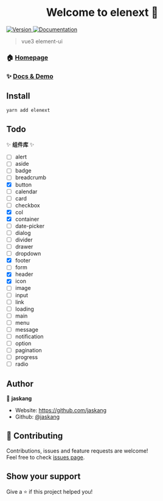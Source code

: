 <h1 align="center">Welcome to elenext 👋</h1>
<p>
  <a href="https://www.npmjs.com/package/elenext" target="_blank">
    <img alt="Version" src="https://img.shields.io/npm/v/elenext.svg">
  </a>
  <a href="https://elenext.now.sh" target="_blank">
    <img alt="Documentation" src="https://img.shields.io/badge/documentation-yes-brightgreen.svg" />
  </a>
</p>

> vue3 element-ui

### 🏠 [Homepage](https://elenext.vercel.app)

### ✨ [Docs & Demo](https://elenext.vercel.app)

## Install

```sh
yarn add elenext
```

## Todo

:sparkles: **组件库** :sparkles:

- [ ] alert
- [ ] aside
- [ ] badge
- [ ] breadcrumb
- [x] button
- [ ] calendar
- [ ] card
- [ ] checkbox
- [x] col
- [x] container
- [ ] date-picker
- [ ] dialog
- [ ] divider
- [ ] drawer
- [ ] dropdown
- [x] footer
- [ ] form
- [x] header
- [x] icon
- [ ] image
- [ ] input
- [ ] link
- [ ] loading
- [ ] main
- [ ] menu
- [ ] message
- [ ] notification
- [ ] option
- [ ] pagination
- [ ] progress
- [ ] radio

## Author

👤 **jaskang**

- Website: https://github.com/jaskang
- Github: [@jaskang](https://github.com/jaskang)

## 🤝 Contributing

Contributions, issues and feature requests are welcome!<br />Feel free to check [issues page](https://github.com/kcmbiu/elenext/issues).

## Show your support

Give a ⭐️ if this project helped you!
